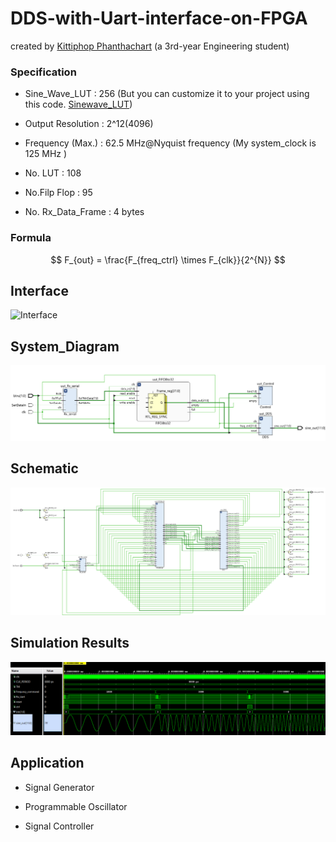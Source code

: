 # DDS-with-Uart-interface-on-FPGA
created by [Kittiphop Phanthachart](https://bento.me/mac-kittiphop) (a 3rd-year Engineering student)
### Specification 
- Sine_Wave_LUT      : 256  (But you can customize it to your project using this code. [Sinewave_LUT](https://github.com/XACKIES/DDS-with-Uart-interface/blob/main/Sinewave_LUT.py))

- Output Resolution  : 2^12(4096)

- Frequency (Max.)    : 62.5 MHz@Nyquist frequency  (My system_clock is 125 MHz )

- No. LUT : 108

- No.Filp Flop : 95

- No. Rx_Data_Frame : 4 bytes


### Formula
$$
F_{out} = \frac{F_{freq_ctrl} \times F_{clk}}{2^{N}}
$$




## Interface
![Interface](https://github.com/XACKIES/DDS-with-Uart-interface-on-FPGA/blob/main/Doc/DDS_Interface.jpg)

## System_Diagram
![System_Diagram](https://github.com/XACKIES/DDS-with-Uart-interface/blob/main/Doc/System_Diagram.png)

## Schematic
![Schematic](https://github.com/XACKIES/DDS-with-Uart-interface/blob/main/Doc/Schematic%20.png)

## Simulation Results
![Simulation Results](https://github.com/XACKIES/DDS-with-Uart-interface/blob/main/Doc/Simmulation_Result.png)


## Application

- Signal Generator 
  
- Programmable Oscillator

- Signal Controller

